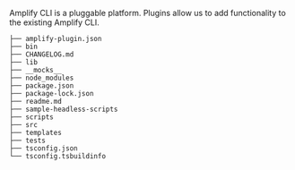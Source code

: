 Amplify CLI is a pluggable platform. Plugins allow us to add functionality to the existing Amplify CLI.


```
├── amplify-plugin.json
├── bin
├── CHANGELOG.md
├── lib
├── __mocks__
├── node_modules
├── package.json
├── package-lock.json
├── readme.md
├── sample-headless-scripts
├── scripts
├── src
├── templates
├── tests
├── tsconfig.json
└── tsconfig.tsbuildinfo
```